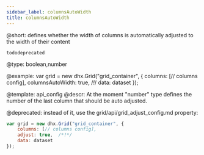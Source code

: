 ```yaml
---
sidebar_label: columnsAutoWidth
title: columnsAutoWidth
---          
```


@short: defines whether the width of columns is automatically adjusted to the width of their content

```tododeprecated ```

@type: boolean,number

@example: 
var grid = new dhx.Grid("grid_container", {
	columns: [// columns config],
	columnsAutoWidth: true, /*!*/
	data: dataset
});


@template:	api_config
@descr: 
At the moment "number" type defines the number of the last column that should be auto adjusted.

@deprecated: instead of it, use the grid/api/grid_adjust_config.md property:

~~~js
var grid = new dhx.Grid("grid_container", {
    columns: [// columns config],
    adjust: true,  /*!*/
    data: dataset
});
~~~

